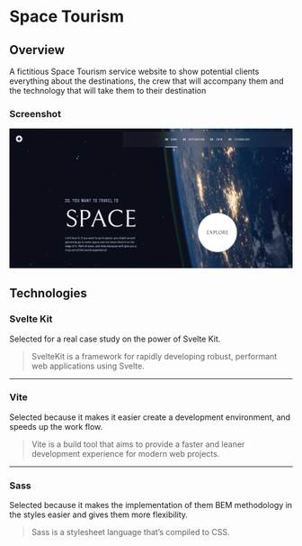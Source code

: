 # Space Tourism
## Overview
A fictitious Space Tourism service website to show potential clients everything about the destinations, the crew that will accompany them and the technology that will take them to their destination
### Screenshot
![Page screenshot on desktop](./screenshot.jfif)

## Technologies
### Svelte Kit
Selected for a real case study on the power of Svelte Kit.

>SvelteKit is a framework for rapidly developing robust, performant web applications using Svelte.

---
### Vite
Selected because it makes it easier create a development environment, and speeds up the work flow.

>Vite is a build tool that aims to provide a faster and leaner development experience for modern web projects.

---
### Sass
Selected because it makes the implementation of them BEM methodology in the styles easier and gives them more flexibility.

>Sass is a stylesheet language that’s compiled to CSS.